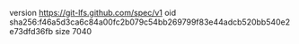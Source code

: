 version https://git-lfs.github.com/spec/v1
oid sha256:f46a5d3ca6c84a00fc2b079c54bb269799f83e44adcb520bb540e2e73dfd36fb
size 7040

